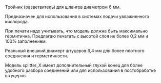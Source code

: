 Тройник (разветвитель) для шлангов диаметром 6 мм.

Предназначен для использования в системах подачи увлажненного кислорода.

При печати надо учитывать, что модель должна быть максимально гермитична. Предлагаю печатать с высотой слоя не более 0,2 мм и 100% заполнением.

Реальный внешний диамерт штуцеров 6,4 мм для более плотного соединения и герметичности.

Модель splitter_X имеет дополнительный глухой конец для более удобного разбора соединений или для использования в постобработке штуцеров.

